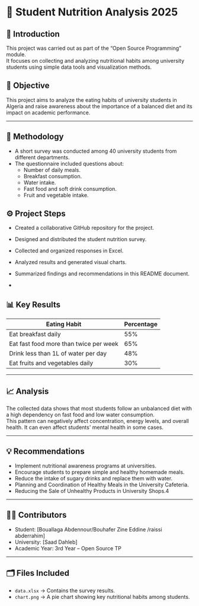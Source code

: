 # 🥗 Student Nutrition Analysis 2025

## 🧩 Introduction
This project was carried out as part of the “Open Source Programming” module.  
It focuses on collecting and analyzing nutritional habits among university students using simple data tools and visualization methods.


## 🎯 Objective
This project aims to analyze the eating habits of university students in Algeria and raise awareness about the importance of a balanced diet and its impact on academic performance.

---

## 🧠 Methodology
- A short survey was conducted among 40 university students from different departments.
- The questionnaire included questions about:
  - Number of daily meals.
  - Breakfast consumption.
  - Water intake.
  - Fast food and soft drink consumption.
  - Fruit and vegetable intake.

## ⚙️ Project Steps

- Created a collaborative GitHub repository for the project.


- Designed and distributed the student nutrition survey.


- Collected and organized responses in Excel.


- Analyzed results and generated visual charts.


- Summarized findings and recommendations in this README document.

- 

## 📊 Key Results
| Eating Habit | Percentage |
|---------------|-------------|
| Eat breakfast daily | 55% |
| Eat fast food more than twice per week | 65% |
| Drink less than 1L of water per day | 48% |
| Eat fruits and vegetables daily | 30% |

---

## 📈 Analysis
The collected data shows that most students follow an unbalanced diet with a high dependency on fast food and low water consumption.  
This pattern can negatively affect concentration, energy levels, and overall health.
It can even affect students' mental health in some cases. 

---

## 💡 Recommendations
- Implement nutritional awareness programs at universities.  
- Encourage students to prepare simple and healthy homemade meals.  
- Reduce the intake of sugary drinks and replace them with water.  
- Planning and Coordination of Healthy Meals in the University Cafeteria.
- Reducing the Sale of Unhealthy Products in University Shops.4
---

## 👩‍🔬 Contributors
- Student: [Bouallaga Abdennour/Bouhafer Zine Eddine /raissi abderrahim] 
- University: [Saad Dahleb]  
- Academic Year: 3rd Year – Open Source TP  

---

## 🗂 Files Included
- `data.xlsx` → Contains the survey results.  
- `chart.png` → A pie chart showing key nutritional habits among students.
